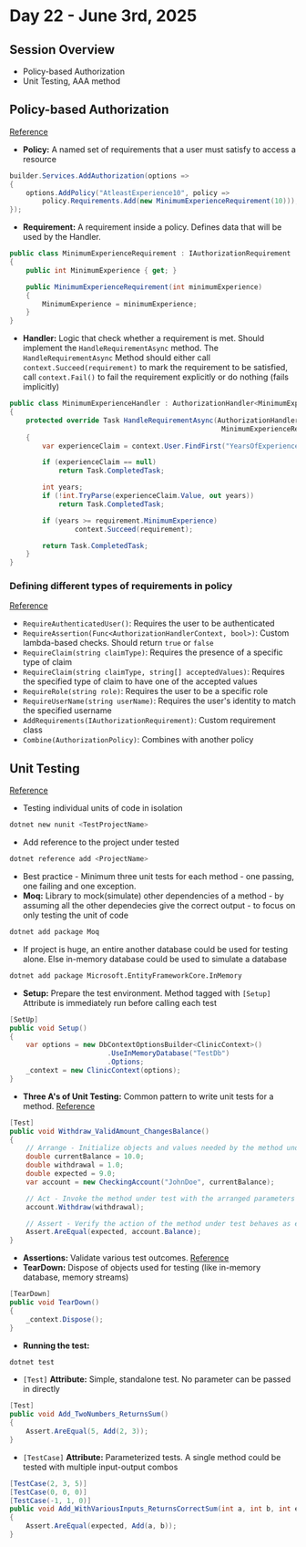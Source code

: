 # Day 22 - June 3rd, 2025
## Session Overview
- Policy-based Authorization
- Unit Testing, AAA method

## Policy-based Authorization
[Reference](https://learn.microsoft.com/en-us/aspnet/core/security/authorization/policies?view=aspnetcore-9.0)
- **Policy:** A named set of requirements that a user must satisfy to access a resource
```cs
builder.Services.AddAuthorization(options =>
{
    options.AddPolicy("AtleastExperience10", policy =>
        policy.Requirements.Add(new MinimumExperienceRequirement(10)));
});
```
- **Requirement:** A requirement inside a policy. Defines data that will be used by the Handler.
```cs
public class MinimumExperienceRequirement : IAuthorizationRequirement
{
    public int MinimumExperience { get; }

    public MinimumExperienceRequirement(int minimumExperience)
    {
        MinimumExperience = minimumExperience;
    }
}
```
- **Handler:** Logic that check whether a requirement is met. Should implement the `HandleRequirementAsync` method. The `HandleRequirementAsync` Method should either call `context.Succeed(requirement)` to mark the requirement to be satisfied, call `context.Fail()` to fail the requirement explicitly or do nothing (fails implicitly) 
```cs
public class MinimumExperienceHandler : AuthorizationHandler<MinimumExperienceRequirement>
{
    protected override Task HandleRequirementAsync(AuthorizationHandlerContext context,
                                                    MinimumExperienceRequirement requirement)
    {
        var experienceClaim = context.User.FindFirst("YearsOfExperience");

        if (experienceClaim == null)
            return Task.CompletedTask;

        int years;
        if (!int.TryParse(experienceClaim.Value, out years))
            return Task.CompletedTask;

        if (years >= requirement.MinimumExperience)
                context.Succeed(requirement);

        return Task.CompletedTask;
    }
}
```

### Defining different types of requirements in policy
[Reference](https://learn.microsoft.com/en-us/dotnet/api/microsoft.aspnetcore.authorization.authorizationpolicybuilder?view=aspnetcore-9.0)
- `RequireAuthenticatedUser()`: Requires the user to be authenticated
- `RequireAssertion(Func<AuthorizationHandlerContext, bool>)`: Custom lambda-based checks. Should return `true` or `false`
- `RequireClaim(string claimType)`: Requires the presence of a specific type of claim
- `RequireClaim(string claimType, string[] acceptedValues)`: Requires the specified type of claim to have one of the accepted values
- `RequireRole(string role)`: Requires the user to be a specific role
- `RequireUserName(string userName)`: Requires the user's identity to match the specified username
- `AddRequirements(IAuthorizationRequirement)`: Custom requirement class
- `Combine(AuthorizationPolicy)`: Combines with another policy

## Unit Testing
[Reference](https://learn.microsoft.com/en-us/dotnet/core/testing/unit-testing-csharp-with-nunit)
- Testing individual units of code in isolation
```bash
dotnet new nunit <TestProjectName>
```
- Add reference to the project under tested
```bash
dotnet reference add <ProjectName>
```
- Best practice - Minimum three unit tests for each method - one passing, one failing and one exception.
- **Moq:** Library to mock(simulate) other dependencies of a method - by assuming all the other dependecies give the correct output - to focus on only testing the unit of code
```bash
dotnet add package Moq
```
- If project is huge, an entire another database could be used for testing alone. Else in-memory database could be used to simulate a database
```bash
dotnet add package Microsoft.EntityFrameworkCore.InMemory
```
- **Setup:** Prepare the test environment. Method tagged with `[Setup]` Attribute is immediately run before calling each test
```cs
[SetUp]
public void Setup()
{
    var options = new DbContextOptionsBuilder<ClinicContext>()
                        .UseInMemoryDatabase("TestDb")
                        .Options;
    _context = new ClinicContext(options);
}
```
- **Three A's of Unit Testing:** Common pattern to write unit tests for a method. [Reference](https://learn.microsoft.com/en-us/visualstudio/test/unit-test-basics?view=vs-2022#write-your-tests)
```cs
[Test]
public void Withdraw_ValidAmount_ChangesBalance()
{
    // Arrange - Initialize objects and values needed by the method under test
    double currentBalance = 10.0;
    double withdrawal = 1.0;
    double expected = 9.0;
    var account = new CheckingAccount("JohnDoe", currentBalance);

    // Act - Invoke the method under test with the arranged parameters
    account.Withdraw(withdrawal);

    // Assert - Verify the action of the method under test behaves as expected
    Assert.AreEqual(expected, account.Balance);
}
```
- **Assertions:** Validate various test outcomes. [Reference](https://docs.nunit.org/articles/nunit/writing-tests/assertions/assertion-models/constraint.html)
- **TearDown:** Dispose of objects used for testing (like in-memory database, memory streams)
```cs
[TearDown]
public void TearDown()
{
    _context.Dispose();
}
```
- **Running the test:**
```bash
dotnet test
```
- `[Test]` **Attribute:** Simple, standalone test. No parameter can be passed in directly
```cs
[Test]
public void Add_TwoNumbers_ReturnsSum()
{
    Assert.AreEqual(5, Add(2, 3));
}
```
- `[TestCase]` **Attribute:** Parameterized tests. A single method could be tested with multiple input-output combos
```cs
[TestCase(2, 3, 5)]
[TestCase(0, 0, 0)]
[TestCase(-1, 1, 0)]
public void Add_WithVariousInputs_ReturnsCorrectSum(int a, int b, int expected)
{
    Assert.AreEqual(expected, Add(a, b));
}
```